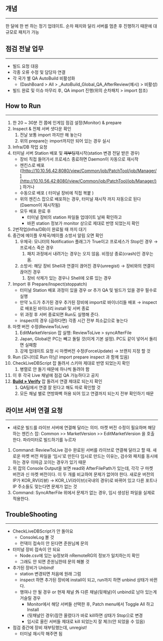 ## 개념
---
한 달에 한 번 하는 정기 업데이트. 순차 패치와 달리 서버를 멈춘 후 진행하기 때문에 대규모로 패치가 가능


## 점검 전날 업무
---
- 빌드 요청 대응
- 각종 오류 수정 및 담당자 연결
- 각 국가 별 QA AutoBuild 비활성화
	- (DashBoard > All > _AutoBuild_Global_QA_AfterReview(예시) > 비활성)
- 빌드 완료 및 이슈 마무리 후, QA import 진행(위의 순차패치 > import 참조)


## How to Run
---
1. 한 20 ~ 30분 전 쯤에 인게임 점검 설정(Monitor) & prepare
2. Inspect & 전체 서버 셧다운 확인
    1. 전날 보통 import 까지만 해 놓는다
    2. 위의 prepare는 import까지만 되어 있는 경우 실시
3. Infra/DB 작업 요청
4. 터미널 서버 Station 배포 및 ~~재부팅~~재시작(station 변경 전달 받은 경우)
    - 장비 직접 들어가서 프로세스 종료하면 Daemon이 자동으로 재시작
    - 젠킨스로 배포 ([http://10.10.56.42:8080/view/Common/job/PatchTool/job/Manager/](http://10.10.56.42:8080/view/Common/job/PatchTool/job/Manager/)) 하거나
    - 수동으로 배포 ( 터미널 장비에 직접 복붙 )
    - 위의 젠킨스 잡으로 배포하는 경우, 터미널 재시작 까지 자동으로 된다(Daemon이 재시작됨)
    - 모두 배포 완료 후
        - 터미널 장비의 station 파일들 업데이트 날짜 확인하고
        - 바뀐 station 정보가 monitor 상으로 제대로 반영 되었는지 확인
5. 2번작업(Infra/DB)이 완료될 때 까지 대기
6. 중간에 메이플 우체국/메이플 소방서 알림 오면 확인
    1. 우체국: 모니터의 Notification 플래그가 True이고 프로세스가 Stop인 경우 → 프로세스 죽은 경우
        1. 패치 과정에서 내려가는 경우는 오지 않음. 비정상 종료(crash)인 경우는 옴.
    2. 소방서: 해당 장비 Shell과 연결이 끊어진 경우(unregist) → 장비와의 연결이 끊어진 경우
        1. 장비 삭제가 있는 경우나 Shell에 오류 있는 경우
7. Import 후 Prepare/Inspect(stoppatch)
    - 터미널 Station 배포 과정이 있을 경우 or 추가 QA 및 빌드가 있을 경우 필수로 실행
    - 만약 노드가 추가된 경우 추가된 장비에 import로 바이너리들 배포 → inspect로 배포된 바이너리 install 및 서버 종료
    - 위 과정 후 서버 종료되면 Run도 실행해 준다.
    - inspect의 경우 (급하다면) 각종 시간 전부 최소값으로 놓는다
8. 마켓 버전 수정(ReviewToLive)
    1. EditMarketVersion 잡 실행: ReviewToLive > syncAfterFile
    2. Japan, Global은 PC는 빼고 돌릴 것(이게 기본 설정). PC도 같이 넣어서 돌리면 실패함
    3. 강제 업데이트 요청 시 마켓버전 수정(ForceUpdate) → 브랜치 지정 할 것
9. Run (모니터로 Run 아님! import prepare inspect 과 함께 있음)
10. CheckLiveDBScript 잡 돌려서 스키마 제대로 반영 되었는지 확인
    1. 병렬로 안 돌기 때문에 하나씩 돌려야 함
11. 이 후 각국 Live 채널에 점검 QA 가능하다고 공지
12. **[Build » Verify](http://10.10.56.42:8080/view/BuildAndPatch/job/Build/job/Verify/)** 잡 돌려서 연결 제대로 되는지 확인
    1. QA팀에서 연결 잘 된다고 해도 따로 확인할 것
    2. 모든 채널 별로 연방화벽 허용 되어 있고 연결까지 되는지 전부 확인하기 때문



## 라이브 서버 연결 요청
---
- 새로운 빌드를 라이브 서버에 연결해 달라는 의미. 마켓 버전 수정이 필요하며 해당하는 젠킨스 잡: Common >> MarketVersion >> EditMarketVersion 을 호출한다. 파라미터로 빌드하기를 누르자

1. Command: ReviewToLive 검수 완료된 서버를 라이브로 연결해 달라고 할 때. 새로운 마켓 버전 파일을 ‘임시’로 만든다 임시로 만드는 이유는, 검수와 패치를 동시에 하는 경우 이따금 꼬이는 경우가 있기 때문
2. 위 잡의 Console Output을 보면 read와 AfterFilePath가 있는데, 각각 구 마켓 버전과 신 마켓 버전이다. 이 두 개를 비교하여 문제가 없어야 한다. 새로운 버전의 IP가 KOR_RV(리뷰) → KOR_LV(라이브)(국내의 경우)로 바뀌어 있고 다른 포트나 IP 주소들도 맞는다면 문제가 없는 것
3. Command: SyncAfterFile 위에서 문제가 없는 경우, 임시 생성된 파일을 실제로 적용한다.


## TroubleShooting
---
- CheckLiveDBScript가 안 돌아요
    - ConsoleLog 볼 것
    - 런덱이 접속이 안 된다면 준원님께 문의
- 터미널 장비 접속이 안 되요
    - Node.csv에 있는 ip정보와 nRemoteRG의 정보가 일치하는지 확인
    - 그래도 안 되면 준원님한테 문의 해볼 것
- 추가된 장비가 Unbind!
    - station 변경되면 처음에 원래 그럼
    - inspect 하면 추가된 장비에 install이 되고, run까지 하면 unbind 상태가 바뀐다.
    - 행여나 안 될 경우 or 현재 채널 外 다른 채널(뒷채널)이 unbind로 남아 있는게 거슬릴 경우
        - Monitor에서 해당 서버들 선택한 후, Patch menu에서 Toggle All 하고 Install
        - (뒷채널인 경우)잠깐 올렸다가 바로 kill하면 상태가 Stop으로 변경
        - 임시로 올린 서버들 제대로 kill 되었는지 잘 체크(안 되었을 수 있음)
- 점검 중간에 장비 재부팅했는데, unregist!
    - 터미널 재시작 해주면 됨